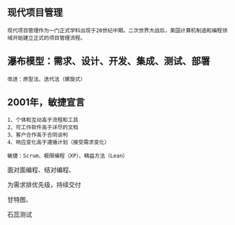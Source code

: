 
## 现代项目管理
    
    现代项目管理作为一门正式学科出现于20世纪中期。二次世界大战后，美国计算机制造和编程领域开始建立正式的项目管理流程。
    
## 瀑布模型：需求、设计、开发、集成、测试、部署
    
    改进：原型法、迭代法（螺旋式）

## 2001年，敏捷宣言

    1、个体和互动高于流程和工具
    2、可工作软件高于详尽的文档
    3、客户合作高于合同谈判
    4、响应变化高于遵循计划（接受需求变化）
    
    敏捷：Scrum、极限编程（XP）、精益方法（Lean）

面对面编程、结对编程、

为需求排优先级，持续交付

甘特图、


石蕊测试


